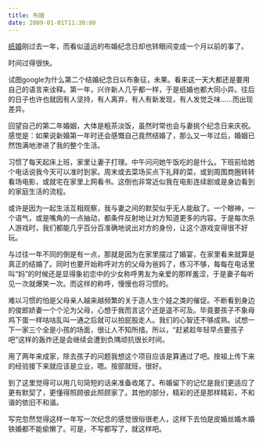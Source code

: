 ```yaml
---
title: 布婚
date: 2009-01-01T11:30:00
---
```


[纸婚](/posts/e7bab8e5a99a)刚过去一年，而看似遥远的布婚纪念日却也转眼间变成一个月以前的事了。

<!--more-->

时间过得很快。


试图google为什么第二个结婚纪念日以布象征，未果。看来这一天大都还是要用自己的语言来诠释。第一年，兴许新人几乎都一样，于是纸婚也都大同小异。往后的日子也许也就因有人坚持，有人离弃，有人有新发现，有人发觉乏味……而出现差异。


回望自己的第二年婚姻，大体是粗茶淡饭，虽然时常也会与妻挑个纪念日来庆祝。感觉是：如果说新婚第一年时还会感慨自己竟然结婚了，那么又一年过后，婚姻已然饱满地渗进了我的整个生活。


习惯了每天起床上班，家里让妻子打理。中午问问她午饭吃的是什么。下班前给她个电话说我今天可以准时到家。周末或去菜场买点下礼拜的菜，或到周围商圈转转看场电影，或就宅在家里上网看书。这倒也非常近似我在电影连续剧或是身边看到的家庭生活的流程。


或许是因为一起生活互相观察，我与妻之间的默契似乎无人能敌了。一个眼神，一个语气，或是嘴角的一点抽动，都条件反射地让对方知道更多的内容。于是每次杀人游戏时，我们都能几乎百分百准确地说出对方的身份，让这个游戏变得很不好玩。


与过往一年不同的倒是有一点，那就是因为在家里摆过了婚宴，在家里看来就算是真正的结婚了。同时也要开始称呼对方的父母为爸妈了，练习不够，每每在电话里叫“妈”的时候还是显得象初恋中的少女称呼男友为亲爱的那样羞涩，于是妻子每听见一次就爆笑一次。而这样的称呼，慢慢也将习惯的。


难以习惯的怕是父母亲人越来越频繁的关于造人生个娃之类的催促。不断看到身边的俊郎娇妻一个个沦为父母，心想于我而言这个还是遥不可及。毕竟要孩子不象母鸡下蛋一样咕咕乱叫一通之后就可以拍屁股走人。我们的心智还不够成熟。试想一下一家三个全是小孩的场面，很让人不知所措。所以，“赶紧趁年轻早点要孩子吧”这样的轰炸还是会继续会遭到负隅顽抗很长时间。


用了两年来成家，除去孩子的问题我想这个项目应该是算通过了吧。按祖上传下来的经验接下来就应该是立业，嗯。按部就班，很好。


到了这里觉得可以用几句简短的话来准备收尾了。布婚留下的记忆是我们更适应了更有默契了，更懂得照顾彼此照顾家了。其他的部分，精彩的还是那样精彩，不和谐的依旧不和谐。


写完忽然觉得这样一年写一次纪念的感觉很俗很老人，这样下去怕是皮婚丝婚木婚铁婚都不能偷懒了。可是，不写都写了，就这样吧。

